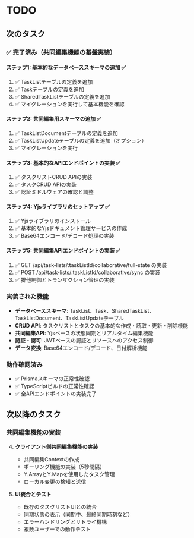 # TODO

## 次のタスク

### ✅ 完了済み（共同編集機能の基盤実装）

#### ステップ1: 基本的なデータベーススキーマの追加 ✅
1. ✅ TaskListテーブルの定義を追加
2. ✅ Taskテーブルの定義を追加  
3. ✅ SharedTaskListテーブルの定義を追加
4. ✅ マイグレーションを実行して基本機能を確認

#### ステップ2: 共同編集用スキーマの追加 ✅
1. ✅ TaskListDocumentテーブルの定義を追加
2. ✅ TaskListUpdateテーブルの定義を追加（オプション）
3. ✅ マイグレーションを実行

#### ステップ3: 基本的なAPIエンドポイントの実装 ✅
1. ✅ タスクリストCRUD APIの実装
2. ✅ タスクCRUD APIの実装
3. ✅ 認証ミドルウェアの確認と調整

#### ステップ4: Yjsライブラリのセットアップ ✅
1. ✅ Yjsライブラリのインストール
2. ✅ 基本的なYjsドキュメント管理サービスの作成
3. ✅ Base64エンコード/デコード処理の実装

#### ステップ5: 共同編集APIエンドポイントの実装 ✅
1. ✅ GET /api/task-lists/:taskListId/collaborative/full-state の実装
2. ✅ POST /api/task-lists/:taskListId/collaborative/sync の実装
3. ✅ 排他制御とトランザクション管理の実装

### 実装された機能
- **データベーススキーマ**: TaskList、Task、SharedTaskList、TaskListDocument、TaskListUpdateテーブル
- **CRUD API**: タスクリストとタスクの基本的な作成・読取・更新・削除機能
- **共同編集API**: Yjsベースの状態同期とリアルタイム編集機能
- **認証・認可**: JWTベースの認証とリソースへのアクセス制御
- **データ変換**: Base64エンコード/デコード、日付解析機能

### 動作確認済み
- ✅ Prismaスキーマの正常性確認
- ✅ TypeScriptビルドの正常性確認
- ✅ 全APIエンドポイントの実装完了

## 次以降のタスク

### 共同編集機能の実装

4. **クライアント側共同編集機能の実装**

   - 共同編集Contextの作成
   - ポーリング機能の実装（5秒間隔）
   - Y.ArrayとY.Mapを使用したタスク管理
   - ローカル変更の検知と送信

5. **UI統合とテスト**
   - 既存のタスクリストUIとの統合
   - 同期状態の表示（同期中、最終同期時刻など）
   - エラーハンドリングとリトライ機構
   - 複数ユーザーでの動作テスト
